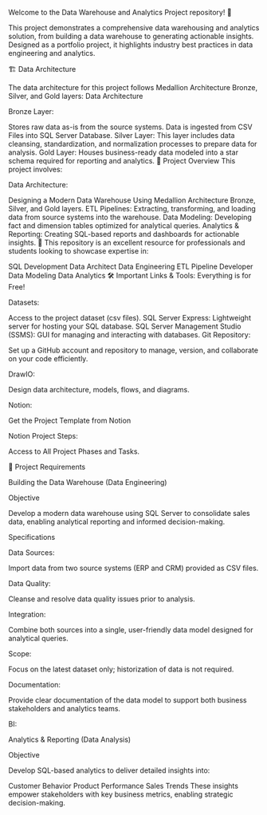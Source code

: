 Welcome to the Data Warehouse and Analytics Project repository! 🚀

This project demonstrates a comprehensive data warehousing and analytics solution, from building a data warehouse to generating actionable insights. Designed as a portfolio project, it highlights industry best practices in data engineering and analytics.

🏗️ Data Architecture

The data architecture for this project follows Medallion Architecture Bronze, Silver, and Gold layers: Data Architecture

Bronze Layer:

Stores raw data as-is from the source systems. Data is ingested from CSV Files into SQL Server Database.
Silver Layer: This layer includes data cleansing, standardization, and normalization processes to prepare data for analysis.
Gold Layer: Houses business-ready data modeled into a star schema required for reporting and analytics.
📖 Project Overview
This project involves:

Data Architecture:

Designing a Modern Data Warehouse Using Medallion Architecture Bronze, Silver, and Gold layers.
ETL Pipelines: Extracting, transforming, and loading data from source systems into the warehouse.
Data Modeling: Developing fact and dimension tables optimized for analytical queries.
Analytics & Reporting: Creating SQL-based reports and dashboards for actionable insights.
🎯 This repository is an excellent resource for professionals and students looking to showcase expertise in:

SQL Development
Data Architect
Data Engineering
ETL Pipeline Developer
Data Modeling
Data Analytics
🛠️ Important Links & Tools:
Everything is for Free!

Datasets:

Access to the project dataset (csv files).
SQL Server Express: Lightweight server for hosting your SQL database.
SQL Server Management Studio (SSMS): GUI for managing and interacting with databases.
Git Repository:

Set up a GitHub account and repository to manage, version, and collaborate on your code efficiently.

DrawIO:

Design data architecture, models, flows, and diagrams.

Notion: 

Get the Project Template from Notion

Notion Project Steps:

Access to All Project Phases and Tasks.

🚀 Project Requirements

Building the Data Warehouse (Data Engineering)

Objective

Develop a modern data warehouse using SQL Server to consolidate sales data, enabling analytical reporting and informed decision-making.

Specifications

Data Sources:

Import data from two source systems (ERP and CRM) provided as CSV files.

Data Quality:

Cleanse and resolve data quality issues prior to analysis.

Integration:

Combine both sources into a single, user-friendly data model designed for analytical queries.

Scope:

Focus on the latest dataset only; historization of data is not required.

Documentation:

Provide clear documentation of the data model to support both business stakeholders and analytics teams.

BI:

Analytics & Reporting (Data Analysis)


Objective


Develop SQL-based analytics to deliver detailed insights into:

Customer Behavior
Product Performance
Sales Trends
These insights empower stakeholders with key business metrics, enabling strategic decision-making.

